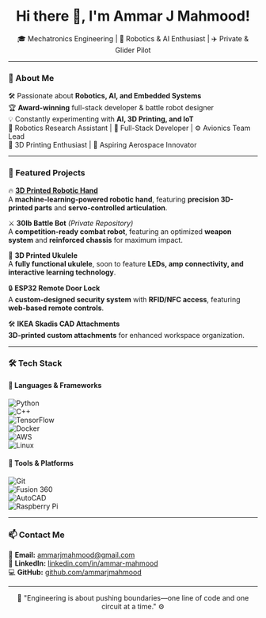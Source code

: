 <h1 align="center">Hi there 👋, I'm Ammar J Mahmood!</h1>

<p align="center">
  🎓 Mechatronics Engineering | 🔧 Robotics & AI Enthusiast | ✈️ Private & Glider Pilot 
</p>

---

### 🚀 About Me  
🛠 Passionate about **Robotics, AI, and Embedded Systems**  
🏆 **Award-winning** full-stack developer & battle robot designer  
💡 Constantly experimenting with **AI, 3D Printing, and IoT**  
🔬 Robotics Research Assistant | 🔧 Full-Stack Developer | ⚙️ Avionics Team Lead  
🎸 3D Printing Enthusiast | 🚀 Aspiring Aerospace Innovator  

---

### 📌 Featured Projects  

🔥 **[3D Printed Robotic Hand](https://www.youtube.com/watch?v=ToPGLrrCLG0&ab_channel=newbotics)**  
A **machine-learning-powered robotic hand**, featuring **precision 3D-printed parts** and **servo-controlled articulation**.  

⚔️ **30lb Battle Bot** *(Private Repository)*  
A **competition-ready combat robot**, featuring an optimized **weapon system** and **reinforced chassis** for maximum impact.  

🎸 **3D Printed Ukulele**  
A **fully functional ukulele**, soon to feature **LEDs, amp connectivity, and interactive learning technology**.  

🔒 **ESP32 Remote Door Lock**  
A **custom-designed security system** with **RFID/NFC access**, featuring **web-based remote controls**.  

🛠 **IKEA Skadis CAD Attachments**  
**3D-printed custom attachments** for enhanced workspace organization.  

---

### 🛠️ Tech Stack  

#### **🚀 Languages & Frameworks**  
![Python](https://img.shields.io/badge/Python-3776AB?style=flat-square&logo=python&logoColor=white)  
![C++](https://img.shields.io/badge/C++-00599C?style=flat-square&logo=cplusplus&logoColor=white)  
![TensorFlow](https://img.shields.io/badge/TensorFlow-FF6F00?style=flat-square&logo=tensorflow&logoColor=white)  
![Docker](https://img.shields.io/badge/Docker-2496ED?style=flat-square&logo=docker&logoColor=white)  
![AWS](https://img.shields.io/badge/AWS-232F3E?style=flat-square&logo=amazon-aws&logoColor=white)  
![Linux](https://img.shields.io/badge/Linux-FCC624?style=flat-square&logo=linux&logoColor=black)  

#### **🔧 Tools & Platforms**  
![Git](https://img.shields.io/badge/Git-F05032?style=flat-square&logo=git&logoColor=white)  
![Fusion 360](https://img.shields.io/badge/Fusion%20360-FF6600?style=flat-square&logo=autodesk&logoColor=white)  
![AutoCAD](https://img.shields.io/badge/AutoCAD-DA291C?style=flat-square&logo=autodesk&logoColor=white)  
![Raspberry Pi](https://img.shields.io/badge/Raspberry%20Pi-C51A4A?style=flat-square&logo=raspberry-pi&logoColor=white)  

---

### 📫 Contact Me  
📧 **Email:** ammarjmahmood@gmail.com  
💼 **LinkedIn:** [linkedin.com/in/ammar-mahmood](https://linkedin.com/in/ammar-mahmood)  
💻 **GitHub:** [github.com/ammarjmahmood](https://github.com/ammarjmahmood)  

---

<p align="center">
  🚀 "Engineering is about pushing boundaries—one line of code and one circuit at a time." ⚙️
</p>
